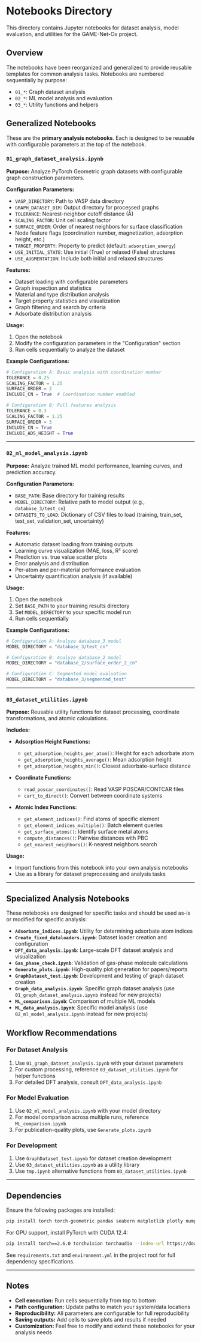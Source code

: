 # Notebooks Directory

This directory contains Jupyter notebooks for dataset analysis, model evaluation, and utilities for the GAME-Net-Ox project.

## Overview

The notebooks have been reorganized and generalized to provide reusable templates for common analysis tasks. Notebooks are numbered sequentially by purpose:

- `01_*`: Graph dataset analysis
- `02_*`: ML model analysis and evaluation
- `03_*`: Utility functions and helpers

## Generalized Notebooks

These are the **primary analysis notebooks**. Each is designed to be reusable with configurable parameters at the top of the notebook.

### `01_graph_dataset_analysis.ipynb`

**Purpose:** Analyze PyTorch Geometric graph datasets with configurable graph construction parameters.

**Configuration Parameters:**

- `VASP_DIRECTORY`: Path to VASP data directory
- `GRAPH_DATASET_DIR`: Output directory for processed graphs
- `TOLERANCE`: Nearest-neighbor cutoff distance (Å)
- `SCALING_FACTOR`: Unit cell scaling factor
- `SURFACE_ORDER`: Order of nearest neighbors for surface classification
- Node feature flags (coordination number, magnetization, adsorption height, etc.)
- `TARGET_PROPERTY`: Property to predict (default: `adsorption_energy`)
- `USE_INITIAL_STATE`: Use initial (True) or relaxed (False) structures
- `USE_AUGMENTATION`: Include both initial and relaxed structures

**Features:**

- Dataset loading with configurable parameters
- Graph inspection and statistics
- Material and type distribution analysis
- Target property statistics and visualization
- Graph filtering and search by criteria
- Adsorbate distribution analysis

**Usage:**

1. Open the notebook
2. Modify the configuration parameters in the "Configuration" section
3. Run cells sequentially to analyze the dataset

**Example Configurations:**

```python
# Configuration A: Basic analysis with coordination number
TOLERANCE = 0.25
SCALING_FACTOR = 1.25
SURFACE_ORDER = 2
INCLUDE_CN = True  # Coordination number enabled

# Configuration B: Full features analysis
TOLERANCE = 0.3
SCALING_FACTOR = 1.25
SURFACE_ORDER = 3
INCLUDE_CN = True
INCLUDE_ADS_HEIGHT = True
```

---

### `02_ml_model_analysis.ipynb`

**Purpose:** Analyze trained ML model performance, learning curves, and prediction accuracy.

**Configuration Parameters:**

- `BASE_PATH`: Base directory for training results
- `MODEL_DIRECTORY`: Relative path to model output (e.g., `database_3/test_cn`)
- `DATASETS_TO_LOAD`: Dictionary of CSV files to load (training, train_set, test_set, validation_set, uncertainty)

**Features:**

- Automatic dataset loading from training outputs
- Learning curve visualization (MAE, loss, R² score)
- Prediction vs. true value scatter plots
- Error analysis and distribution
- Per-atom and per-material performance evaluation
- Uncertainty quantification analysis (if available)

**Usage:**

1. Open the notebook
2. Set `BASE_PATH` to your training results directory
3. Set `MODEL_DIRECTORY` to your specific model run
4. Run cells sequentially

**Example Configurations:**

```python
# Configuration A: Analyze database_3 model
MODEL_DIRECTORY = "database_3/test_cn"

# Configuration B: Analyze database_2 model
MODEL_DIRECTORY = "database_2/surface_order_2_cn"

# Configuration C: Segmented model evaluation
MODEL_DIRECTORY = "database_3/segmented_test"
```

---

### `03_dataset_utilities.ipynb`

**Purpose:** Reusable utility functions for dataset processing, coordinate transformations, and atomic calculations.

**Includes:**

- **Adsorption Height Functions:**
  - `get_adsorption_heights_per_atom()`: Height for each adsorbate atom
  - `get_adsorption_heights_average()`: Mean adsorption height
  - `get_adsorption_heights_min()`: Closest adsorbate-surface distance

- **Coordinate Functions:**
  - `read_poscar_coordinates()`: Read VASP POSCAR/CONTCAR files
  - `cart_to_direct()`: Convert between coordinate systems

- **Atomic Index Functions:**
  - `get_element_indices()`: Find atoms of specific element
  - `get_element_indices_multiple()`: Batch element queries
  - `get_surface_atoms()`: Identify surface metal atoms
  - `compute_distances()`: Pairwise distances with PBC
  - `get_nearest_neighbors()`: K-nearest neighbors search

**Usage:**

- Import functions from this notebook into your own analysis notebooks
- Use as a library for dataset preprocessing and analysis tasks

---

## Specialized Analysis Notebooks

These notebooks are designed for specific tasks and should be used as-is or modified for specific analysis:

- **`Adsorbate_indices.ipynb`**: Utility for determining adsorbate atom indices
- **`Create_fixed_dataloaders.ipynb`**: Dataset loader creation and configuration
- **`DFT_data_analysis.ipynb`**: Large-scale DFT dataset analysis and visualization
- **`Gas_phase_check.ipynb`**: Validation of gas-phase molecule calculations
- **`Generate_plots.ipynb`**: High-quality plot generation for papers/reports
- **`GraphDataset_test.ipynb`**: Development and testing of graph dataset creation
- **`Graph_data_analysis.ipynb`**: Specific graph dataset analysis (use `01_graph_dataset_analysis.ipynb` instead for new projects)
- **`ML_comparison.ipynb`**: Comparison of multiple ML models
- **`ML_data_analysis.ipynb`**: Specific model analysis (use `02_ml_model_analysis.ipynb` instead for new projects)

## Workflow Recommendations

### For Dataset Analysis

1. Use `01_graph_dataset_analysis.ipynb` with your dataset parameters
2. For custom processing, reference `03_dataset_utilities.ipynb` for helper functions
3. For detailed DFT analysis, consult `DFT_data_analysis.ipynb`

### For Model Evaluation

1. Use `02_ml_model_analysis.ipynb` with your model directory
2. For model comparison across multiple runs, reference `ML_comparison.ipynb`
3. For publication-quality plots, use `Generate_plots.ipynb`

### For Development

1. Use `GraphDataset_test.ipynb` for dataset creation development
2. Use `03_dataset_utilities.ipynb` as a utility library
3. Use `tmp.ipynb` alternative functions from `03_dataset_utilities.ipynb`

---

## Dependencies

Ensure the following packages are installed:

```bash
pip install torch torch-geometric pandas seaborn matplotlib plotly numpy scipy scikit-learn
```

For GPU support, install PyTorch with CUDA 12.4:

```bash
pip install torch==2.6.0 torchvision torchaudio --index-url https://download.pytorch.org/whl/cu124
```

See `requirements.txt` and `environment.yml` in the project root for full dependency specifications.

---

## Notes

- **Cell execution:** Run cells sequentially from top to bottom
- **Path configuration:** Update paths to match your system/data locations
- **Reproducibility:** All parameters are configurable for full reproducibility
- **Saving outputs:** Add cells to save plots and results if needed
- **Customization:** Feel free to modify and extend these notebooks for your analysis needs
